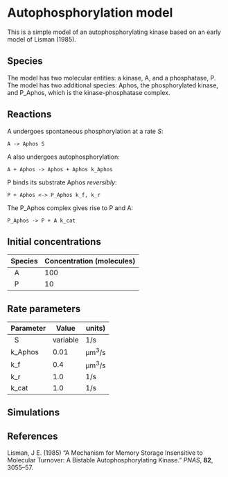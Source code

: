 # Autophosphorylation model

This is a simple model of an autophosphorylating kinase based on an early model of Lisman (1985).

## Species
The model has two molecular entities: a kinase, A, and a phosphatase, P. The model has two additional species: Aphos, the phosphorylated kinase, and P_Aphos, which is the kinase-phosphatase complex. 

## Reactions
A undergoes spontaneous phosphorylation at a rate *S*:

    A -> Aphos S

A also undergoes autophosphorylation:

    A + Aphos -> Aphos + Aphos k_Aphos

P binds its substrate Aphos *reversibly*:

    P + Aphos <-> P_Aphos k_f, k_r
    
The P_Aphos complex gives rise to P and A:

    P_Aphos -> P + A k_cat

## Initial concentrations

|Species| Concentration (molecules)  |
|-------|-------------------|
|   A   | 100               |
|   P   |  10               |

## Rate parameters

|Parameter| Value | units)  |
|-------|---------|---------|
|   S   |   variable | 1/s  |
| k_Aphos|  0.01  | µm<sup>3</sup>/s            |
| k_f|  0.4 | µm<sup>3</sup>/s             |
| k_r|  1.0 |1/s |
| k_cat| 1.0 |1/s|

## Simulations

## References

Lisman, J E. (1985) “A Mechanism for Memory Storage Insensitive to Molecular 
Turnover: A Bistable Autophosphorylating Kinase.” *PNAS*, **82**, 3055–57.
